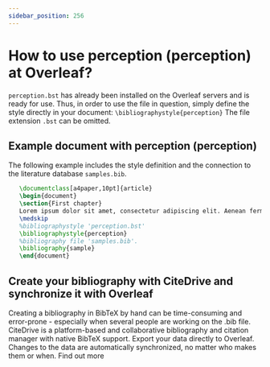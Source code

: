 ```yaml
---
sidebar_position: 256
---
```


# How to use perception (perception) at Overleaf?
`perception.bst` has already been installed on the Overleaf servers and is ready for use. Thus, in order to use the file in question, simply define the style directly in your document: `\bibliographystyle{perception}` The file extension `.bst` can be omitted.

## Example document with perception (perception)
The following example includes the style definition and the connection to the literature database `samples.bib`.
```tex
   \documentclass[a4paper,10pt]{article}
   \begin{document}
   \section{First chapter}
   Lorem ipsum dolor sit amet, consectetur adipiscing elit. Aenean fermentum justo massa, ut maximus mauris sodales et. Aenean vel elit a erat rhoncus pharetra.
   \medskip
   %bibliographystyle 'perception.bst'
   \bibliographystyle{perception}
   %bibliography file 'samples.bib'.
   \bibliography{sample}
   \end{document}
```

## Create your bibliography with CiteDrive and synchronize it with Overleaf
Creating a bibliography in BibTeX by hand can be time-consuming and error-prone - especially when several people are working on the .bib file. CiteDrive is a platform-based and collaborative bibliography and citation manager with native BibTeX support. Export your data directly to Overleaf. Changes to the data are automatically synchronized, no matter who makes them or when. Find out more